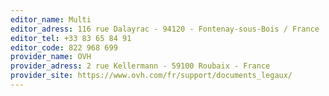 ```yaml
---
editor_name: Multi
editor_adress: 116 rue Dalayrac - 94120 - Fontenay-sous-Bois / France
editor_tel: +33 83 65 84 91
editor_code: 822 968 699
provider_name: OVH
provider_adress: 2 rue Kellermann - 59100 Roubaix - France
provider_site: https://www.ovh.com/fr/support/documents_legaux/
---
```

